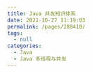 ```yaml
---
title: Java 并发知识体系
date: 2021-10-27 11:19:03
permalink: /pages/288418/
tags: 
  - null
categories: 
  - Java
  - Java 多线程与并发
---
```

